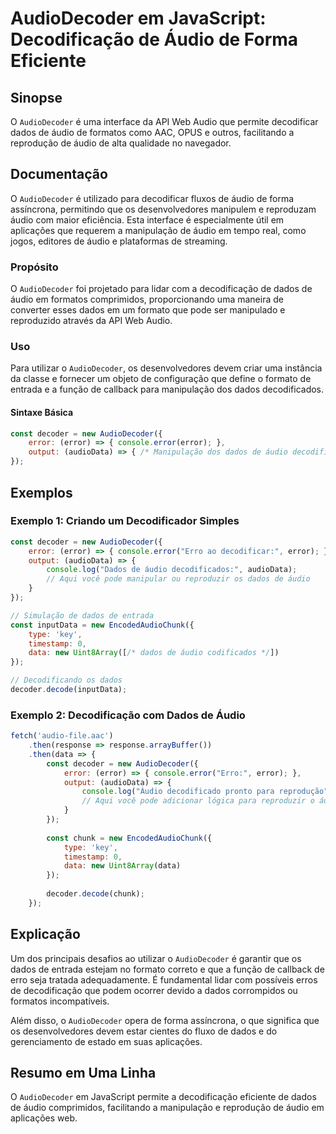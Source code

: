 <!--
Meta Description: # AudioDecoder em JavaScript: Decodificação de Áudio de Forma Eficiente ## Sinopse O `AudioDecoder` é uma interface da API Web Audio que permite decod...
Meta Keywords: áudio, dados, error, audiodecoder, que
-->

# AudioDecoder em JavaScript: Decodificação de Áudio de Forma Eficiente

## Sinopse
O `AudioDecoder` é uma interface da API Web Audio que permite decodificar dados de áudio de formatos como AAC, OPUS e outros, facilitando a reprodução de áudio de alta qualidade no navegador.

## Documentação
O `AudioDecoder` é utilizado para decodificar fluxos de áudio de forma assíncrona, permitindo que os desenvolvedores manipulem e reproduzam áudio com maior eficiência. Esta interface é especialmente útil em aplicações que requerem a manipulação de áudio em tempo real, como jogos, editores de áudio e plataformas de streaming.

### Propósito
O `AudioDecoder` foi projetado para lidar com a decodificação de dados de áudio em formatos comprimidos, proporcionando uma maneira de converter esses dados em um formato que pode ser manipulado e reproduzido através da API Web Audio.

### Uso
Para utilizar o `AudioDecoder`, os desenvolvedores devem criar uma instância da classe e fornecer um objeto de configuração que define o formato de entrada e a função de callback para manipulação dos dados decodificados.

#### Sintaxe Básica
```javascript
const decoder = new AudioDecoder({
    error: (error) => { console.error(error); },
    output: (audioData) => { /* Manipulação dos dados de áudio decodificados */ }
});
```

## Exemplos

### Exemplo 1: Criando um Decodificador Simples
```javascript
const decoder = new AudioDecoder({
    error: (error) => { console.error("Erro ao decodificar:", error); },
    output: (audioData) => {
        console.log("Dados de áudio decodificados:", audioData);
        // Aqui você pode manipular ou reproduzir os dados de áudio
    }
});

// Simulação de dados de entrada
const inputData = new EncodedAudioChunk({
    type: 'key', 
    timestamp: 0, 
    data: new Uint8Array([/* dados de áudio codificados */])
});

// Decodificando os dados
decoder.decode(inputData);
```

### Exemplo 2: Decodificação com Dados de Áudio
```javascript
fetch('audio-file.aac')
    .then(response => response.arrayBuffer())
    .then(data => {
        const decoder = new AudioDecoder({
            error: (error) => { console.error("Erro:", error); },
            output: (audioData) => {
                console.log("Áudio decodificado pronto para reprodução");
                // Aqui você pode adicionar lógica para reproduzir o áudio
            }
        });
        
        const chunk = new EncodedAudioChunk({
            type: 'key',
            timestamp: 0,
            data: new Uint8Array(data)
        });
        
        decoder.decode(chunk);
    });
```

## Explicação
Um dos principais desafios ao utilizar o `AudioDecoder` é garantir que os dados de entrada estejam no formato correto e que a função de callback de erro seja tratada adequadamente. É fundamental lidar com possíveis erros de decodificação que podem ocorrer devido a dados corrompidos ou formatos incompatíveis.

Além disso, o `AudioDecoder` opera de forma assíncrona, o que significa que os desenvolvedores devem estar cientes do fluxo de dados e do gerenciamento de estado em suas aplicações.

## Resumo em Uma Linha
O `AudioDecoder` em JavaScript permite a decodificação eficiente de dados de áudio comprimidos, facilitando a manipulação e reprodução de áudio em aplicações web.